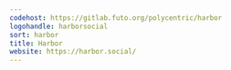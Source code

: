 ```yaml
---
codehost: https://gitlab.futo.org/polycentric/harbor
logohandle: harborsocial
sort: harbor
title: Harbor
website: https://harbor.social/
---
```

